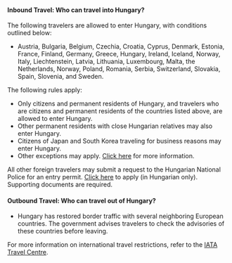 #### Inbound Travel: Who can travel into Hungary?

The following travelers are allowed to enter Hungary, with conditions outlined below:

- Austria, Bulgaria, Belgium, Czechia, Croatia, Cyprus, Denmark, Estonia, France, Finland, Germany, Greece, Hungary, Ireland, Iceland, Norway, Italy, Liechtenstein, Latvia, Lithuania, Luxembourg, Malta, the Netherlands, Norway, Poland, Romania, Serbia, Switzerland, Slovakia, Spain, Slovenia, and Sweden.

The following rules apply:

- Only citizens and permanent residents of Hungary, and travelers who are citizens and permanent residents of the countries listed above, are allowed to enter Hungary.
- Other permanent residents with close Hungarian relatives may also enter Hungary.
- Citizens of Japan and South Korea traveling for business reasons may enter Hungary.
- Other exceptions may apply. [Click here](https://hu.usembassy.gov/covid-19/) for more information.

All other foreign travelers may submit a request to the Hungarian National Police for an entry permit. [Click here](https://ugyintezes.police.hu/web/guest/uj-ugy-inditasa/) to apply (in Hungarian only). Supporting documents are required.

#### Outbound Travel: Who can travel out of Hungary?

- Hungary has restored border traffic with several neighboring European countries. The government advises travelers to check the advisories of these countries before leaving.

For more information on international travel restrictions, refer to the [IATA Travel Centre](https://www.iatatravelcentre.com/international-travel-document-news/1580226297.htm).
